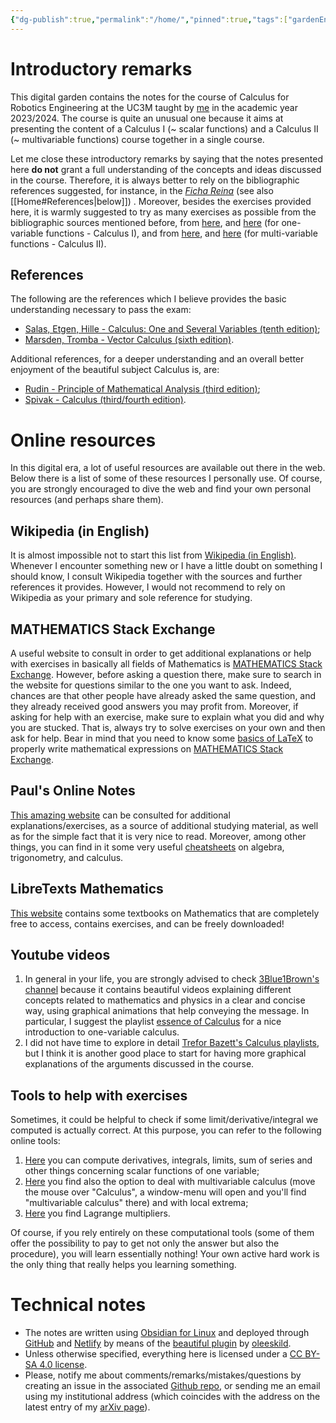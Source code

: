 ```yaml
---
{"dg-publish":true,"permalink":"/home/","pinned":true,"tags":["gardenEntry"],"created":"2023-04-24T15:22:21.822+02:00","updated":"2023-09-15T16:29:16.068+02:00"}
---
```


# Introductory remarks

This digital garden contains the notes for the course of Calculus for Robotics Engineering at the UC3M taught by [me](https://floriomciaglia.wordpress.com/) in the academic year 2023/2024. The course is quite an unusual one because it aims at presenting the content of a Calculus I (~ scalar functions) and a Calculus II (~ multivariable functions) course together in a single course. 

Let me close these introductory remarks by saying that the notes presented here **do not** grant a full understanding of the concepts and ideas discussed in the course. Therefore, it is always better to rely on the bibliographic references suggested, for instance, in the [_Ficha Reina_](https://aplicaciones.uc3m.es/cpa/generaFicha?est=381&plan=478&asig=19080&idioma=2) (see also [[Home#References\|below]]) . Moreover, besides the exercises provided here, it is warmly suggested to try as many exercises as possible from the bibliographic sources mentioned before, from [here](https://tutorial.math.lamar.edu/Problems/CalcI/CalcI.aspx), and [here](https://tutorial.math.lamar.edu/ProblemsNS/CalcI/CalcI.aspx) (for one-variable functions - Calculus I), and from [here](https://tutorial.math.lamar.edu/Problems/CalcII/CalcII.aspx), and [here](https://tutorial.math.lamar.edu/ProblemsNS/CalcII/CalcII.aspx) (for multi-variable functions - Calculus II).

## References

The following are the references which I believe provides the basic understanding necessary to pass the exam:

- [Salas, Etgen, Hille - Calculus: One and Several Variables (tenth edition)](https://www.wiley.com/en-us/Calculus%3A+One+and+Several+Variables%2C+10th+Edition-p-9780471698043);
- [Marsden, Tromba - Vector Calculus (sixth edition)](https://www.macmillanlearning.com/college/us/product/Vector-Calculus/p/1429215089).

Additional references, for a deeper understanding and an overall better enjoyment of the beautiful subject Calculus is, are:

- [Rudin - Principle of Mathematical Analysis (third edition)](https://en.wikipedia.org/wiki/Principles_of_Mathematical_Analysis);
- [Spivak - Calculus (third/fourth edition)](https://mathpop.com/).

# Online resources

In this digital era, a lot of useful resources are available out there in the web. Below there is a list of some of these resources I personally use. Of course, you are strongly encouraged to dive the web and find your own personal resources (and perhaps share them).

## Wikipedia (in English)

It is almost impossible not to start this list from [Wikipedia (in English)](https://en.wikipedia.org/wiki/Main_Page). Whenever I encounter something new or I have a little doubt on something I should know, I consult Wikipedia together with the sources and further references it provides. However, I would not recommend to rely on Wikipedia as your primary and sole reference for studying. 

## MATHEMATICS Stack Exchange

A useful website to consult in order to get additional explanations or help with exercises in basically all fields of Mathematics is [MATHEMATICS Stack Exchange](https://math.stackexchange.com/). However, before asking a question there, make sure to search in the website for questions similar to the one you want to ask. Indeed, chances are that other people have already asked the same question, and they already received good answers you may profit from. Moreover, if asking for help with an exercise, make sure to explain what you did and why you are stucked. That is, always try to solve exercises on your own and then ask for help. Bear in mind that you need to know some [basics of LaTeX](https://math.meta.stackexchange.com/questions/5020/mathjax-basic-tutorial-and-quick-reference) to properly write mathematical expressions on [MATHEMATICS Stack Exchange](https://math.stackexchange.com/).

## Paul's Online Notes

[This amazing website](https://tutorial.math.lamar.edu/) can be consulted for additional explanations/exercises, as a source of additional studying material, as well as for the simple fact that it is very nice to read. Moreover, among other things, you can find in it some very useful [cheatsheets](https://tutorial.math.lamar.edu/Extras/CheatSheets_Tables.aspx) on algebra, trigonometry, and calculus.

## LibreTexts Mathematics

[This website](https://math.libretexts.org/Bookshelves) contains some textbooks on Mathematics that are completely free to access, contains exercises, and can be freely downloaded!

## Youtube videos

1) In general in your life, you are strongly advised to check [3Blue1Brown's channel](https://www.youtube.com/c/3blue1brown/featured) because it contains beautiful videos explaining different concepts related to mathematics and physics in a clear and concise way, using graphical animations that help conveying the message. In particular, I suggest the playlist [essence of Calculus](https://www.youtube.com/c/3blue1brown/playlists) for a nice introduction to one-variable calculus.
2) I did not have time to explore in detail [Trefor Bazett's Calculus playlists](https://www.youtube.com/c/DrTreforBazett/playlists), but I think it is another good place to start for having more graphical explanations of the arguments discussed in the course. 

## Tools to help with exercises

Sometimes, it could be helpful to check if some limit/derivative/integral we computed is actually correct. At this purpose, you can refer to the following online tools:
  
1) [Here](https://onsolver.com/ ) you can compute derivatives, integrals, limits, sum of series and other things concerning scalar functions of one variable;  
2) [Here](https://www.symbolab.com/solver/calculus-calculator ) you find also the option to deal with multivariable calculus (move the mouse over "Calculus", a window-menu will open and you'll find "multivariable calculus" there) and with local extrema;  
 3) [Here](https://www.wolframalpha.com/widgets/gallery/view.jsp?id=1451afdfe5a25b2a316377c1cd488883) you find Lagrange multipliers.

Of course, if you rely entirely on these computational tools (some of them offer the possibility to pay to get not only the answer but also the procedure), you will learn essentially nothing! Your own active hard work is the only thing that really helps you learning something.




# Technical notes 

- The notes are written using [Obsidian for Linux](https://obsidian.md/) and deployed through [GitHub](https://github.com/) and [Netlify](https://www.netlify.com/) by means of the [beautiful plugin](https://github.com/oleeskild/obsidian-digital-garden) by [oleeskild](https://github.com/oleeskild). 
- Unless otherwise specified, everything here is licensed under a [CC BY-SA 4.0 license](https://creativecommons.org/licenses/by-sa/4.0/).
-  Please, notify me about comments/remarks/mistakes/questions by creating an issue in the associated [Github repo](https://github.com/f-mc2/calculus-uc3m), or sending me an email using my institutional address (which coincides with the address on the latest entry of my [arXiv page](https://arxiv.org/search/?searchtype=author&query=Ciaglia%2C+F+M)).





